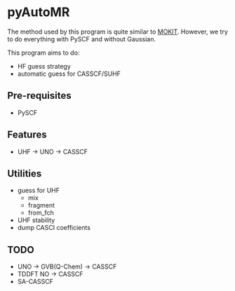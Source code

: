 # pyAutoMR

The method used by this program is quite similar to [MOKIT](https://gitlab.com/jxzou/mokit). However, we try to do everything with PySCF and without Gaussian.

This program aims to do:
* HF guess strategy
* automatic guess for CASSCF/SUHF 

## Pre-requisites
* PySCF

## Features
* UHF -> UNO -> CASSCF

## Utilities
* guess for UHF
  + mix
  + fragment
  + from_fch
* UHF stability
* dump CASCI coefficients

## TODO
* UNO -> GVB(Q-Chem) -> CASSCF
* TDDFT NO -> CASSCF
* SA-CASSCF
